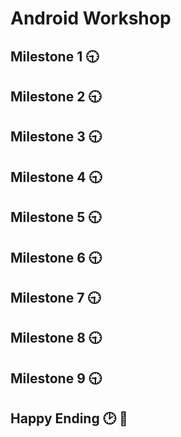 # Android Workshop

## Milestone 1 :clock930:

## Milestone 2 :clock930:

## Milestone 3 :clock930:

## Milestone 4 :clock930:

## Milestone 5 :clock930:

## Milestone 6 :clock930:

## Milestone 7 :clock930:

## Milestone 8 :clock930:

## Milestone 9 :clock930:

## Happy Ending :clock2: :tada:

